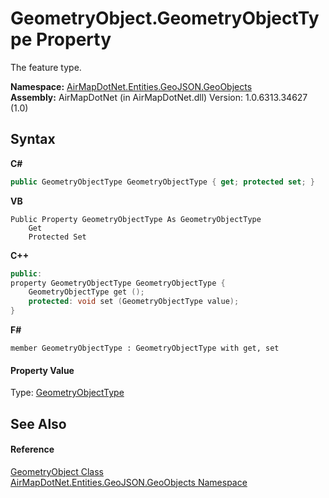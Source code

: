 # GeometryObject.GeometryObjectType Property 
 

The feature type.

**Namespace:**&nbsp;<a href="53277a20-13b4-4ad7-12a4-b69a3037c159">AirMapDotNet.Entities.GeoJSON.GeoObjects</a><br />**Assembly:**&nbsp;AirMapDotNet (in AirMapDotNet.dll) Version: 1.0.6313.34627 (1.0)

## Syntax

**C#**<br />
``` C#
public GeometryObjectType GeometryObjectType { get; protected set; }
```

**VB**<br />
``` VB
Public Property GeometryObjectType As GeometryObjectType
	Get
	Protected Set
```

**C++**<br />
``` C++
public:
property GeometryObjectType GeometryObjectType {
	GeometryObjectType get ();
	protected: void set (GeometryObjectType value);
}
```

**F#**<br />
``` F#
member GeometryObjectType : GeometryObjectType with get, set

```


#### Property Value
Type: <a href="93d5dd0d-b4be-0cfa-c057-55053068d64a">GeometryObjectType</a>

## See Also


#### Reference
<a href="6819a0a5-e25b-befd-47e6-62c271889862">GeometryObject Class</a><br /><a href="53277a20-13b4-4ad7-12a4-b69a3037c159">AirMapDotNet.Entities.GeoJSON.GeoObjects Namespace</a><br />